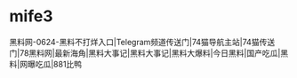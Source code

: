 # mife3
黑料网-0624-黑料不打烊入口|Telegram频道传送门|74猫导航主站|74猫传送门|78黑料网|最新海角|黑料大事记|黑料大事记|黑料大爆料|今日黑料|国产吃瓜|黑料|网曝吃瓜|881比鸭
